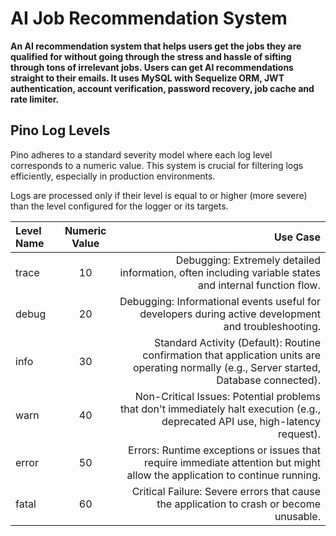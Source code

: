 # AI Job Recommendation System

**An AI recommendation system that helps users get the jobs they are qualified for without going through the stress and hassle of sifting through tons of irrelevant jobs. Users can get AI recommendations straight to their emails. It uses MySQL with Sequelize ORM, JWT authentication, account verification, password recovery, job cache and rate limiter.**

 ## Pino Log Levels
Pino adheres to a standard severity model where each log level corresponds to a numeric value. This system is crucial for filtering logs efficiently, especially in production environments.

Logs are processed only if their level is equal to or higher (more severe) than the level configured for the logger or its targets.

| Level Name | Numeric Value | Use Case |
| :--- | :---: | ---: |
| trace	| 10	| Debugging: Extremely detailed information, often including variable states and internal function flow. |
| debug	| 20	| Debugging: Informational events useful for developers during active development and troubleshooting. |
| info	| 30	| Standard Activity (Default): Routine confirmation that application units are operating normally (e.g., Server started, Database connected). |
| warn	| 40	| Non-Critical Issues: Potential problems that don't immediately halt execution (e.g., deprecated API use, high-latency request). |
| error	| 50	| Errors: Runtime exceptions or issues that require immediate attention but might allow the application to continue running. | 
| fatal	| 60	| Critical Failure: Severe errors that cause the application to crash or become unusable. | 